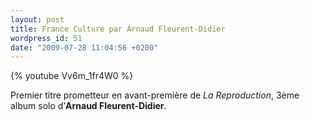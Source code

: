 ```yaml
---
layout: post
title: France Culture par Arnaud Fleurent-Didier
wordpress_id: 51
date: "2009-07-28 11:04:56 +0200"
---
```


{% youtube Vv6m_1fr4W0 %}

Premier titre prometteur en avant-première de _La Reproduction_, 3ème album solo
d’**Arnaud Fleurent-Didier**.
